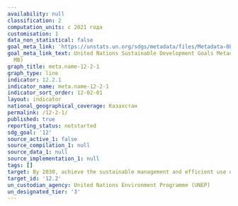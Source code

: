 ```yaml
---
availability: null
classification: 2
computation_units: с 2021 года
customisation: 1
data_non_statistical: false
goal_meta_link: 'https://unstats.un.org/sdgs/metadata/files/Metadata-08-04-01.pdf '
goal_meta_link_text: United Nations Sustainable Development Goals Metadata (PDF 4.0
  MB)
graph_title: meta.name-12-2-1
graph_type: line
indicator: 12.2.1
indicator_name: meta.name-12-2-1
indicator_sort_order: 12-02-01
layout: indicator
national_geographical_coverage: Казахстан
permalink: /12-2-1/
published: true
reporting_status: notstarted
sdg_goal: '12'
source_active_1: false
source_compilation_1: null
source_data_1: null
source_implementation_1: null
tags: []
target: By 2030, achieve the sustainable management and efficient use of natural resources
target_id: '12.2'
un_custodian_agency: United Nations Environment Programme (UNEP)
un_designated_tier: '3'
---
```

